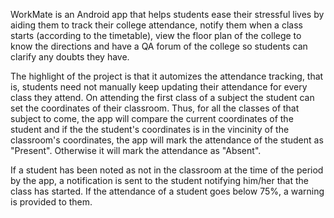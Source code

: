 

WorkMate is an Android app that helps students ease their stressful lives by aiding them to track their college attendance, notify them when a class starts (according to the timetable), view the floor plan of the college to know the directions and have a QA forum of the college so students can clarify any doubts they have. 

The highlight of the project is that it automizes the attendance tracking, that is, students need not manually keep updating their attendance for every class they attend. On attending the first class of a subject the student can set the coordinates of their classroom. Thus, for all the classes of that subject to come, the app will compare the current coordinates of the student and if the the student's coordinates is in the vincinity of the classroom's coordinates, the app will mark the attendance of the student as "Present". Otherwise it will mark the attendance as "Absent".

If a student has been noted as not in the classroom at the time of the period by the app, a notification is sent to the student notifying him/her that the class has started. If the attendance of a student goes below 75%, a warning is provided to them. 
